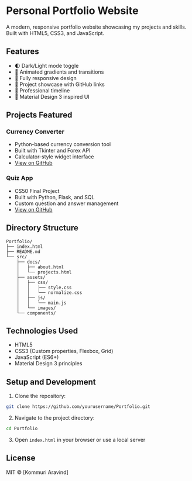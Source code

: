 # Personal Portfolio Website

A modern, responsive portfolio website showcasing my projects and skills. Built with HTML5, CSS3, and JavaScript.

## Features

- 🌓 Dark/Light mode toggle
- 🎨 Animated gradients and transitions
- 📱 Fully responsive design
- 🎯 Project showcase with GitHub links
- 💼 Professional timeline
- 🎐 Material Design 3 inspired UI

## Projects Featured

### Currency Converter
- Python-based currency conversion tool
- Built with Tkinter and Forex API
- Calculator-style widget interface
- [View on GitHub](https://github.com/Electro9109/Currency_Converter)

### Quiz App
- CS50 Final Project
- Built with Python, Flask, and SQL
- Custom question and answer management
- [View on GitHub](https://github.com/Electro9109/quiz-app)

## Directory Structure

```
Portfolio/
├── index.html
├── README.md
└── src/
    ├── docs/
    │   ├── about.html
    │   └── projects.html
    ├── assets/
    │   ├── css/
    │   │   ├── style.css
    │   │   └── normalize.css
    │   ├── js/
    │   │   └── main.js
    │   └── images/
    └── components/
```

## Technologies Used

- HTML5
- CSS3 (Custom properties, Flexbox, Grid)
- JavaScript (ES6+)
- Material Design 3 principles

## Setup and Development

1. Clone the repository:
```bash
git clone https://github.com/yourusername/Portfolio.git
```

2. Navigate to the project directory:
```bash
cd Portfolio
```

3. Open `index.html` in your browser or use a local server

## License

MIT © [Kommuri Aravind]